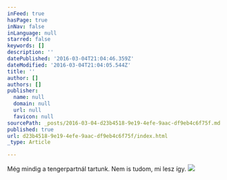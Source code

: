 ```yaml
---
inFeed: true
hasPage: true
inNav: false
inLanguage: null
starred: false
keywords: []
description: ''
datePublished: '2016-03-04T21:04:46.359Z'
dateModified: '2016-03-04T21:04:05.544Z'
title: ''
author: []
authors: []
publisher:
  name: null
  domain: null
  url: null
  favicon: null
sourcePath: _posts/2016-03-04-d23b4518-9e19-4efe-9aac-df9eb4c6f75f.md
published: true
url: d23b4518-9e19-4efe-9aac-df9eb4c6f75f/index.html
_type: Article

---
```

Még mindig a tengerpartnál tartunk. Nem is tudom, mi lesz így.
![](https://the-grid-user-content.s3-us-west-2.amazonaws.com/ced4ea4c-bc2c-4565-87d2-a82ea616f96e.jpg)